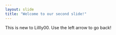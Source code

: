 ```yaml
---
layout: slide
title: "Welcome to our second slide!"
---
```

This is new to Lillly00. 
Use the left arrow to go back!
